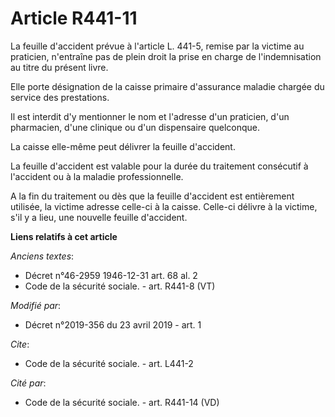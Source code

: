 # Article R441-11

La feuille d'accident prévue à l'article L. 441-5, remise par la victime au praticien, n'entraîne pas de plein droit la prise
en charge de l'indemnisation au titre du présent livre. 

Elle porte désignation de la caisse primaire d'assurance maladie chargée du service des prestations. 

Il est interdit d'y mentionner le nom et l'adresse d'un praticien, d'un pharmacien, d'une clinique ou d'un dispensaire
quelconque. 

La caisse elle-même peut délivrer la feuille d'accident. 

La feuille d'accident est valable pour la durée du traitement consécutif à l'accident ou à la maladie professionnelle. 

A la fin du traitement ou dès que la feuille d'accident est entièrement utilisée, la victime adresse celle-ci à la caisse.
Celle-ci délivre à la victime, s'il y a lieu, une nouvelle feuille d'accident.

**Liens relatifs à cet article**

_Anciens textes_:

  - Décret n°46-2959 1946-12-31 art. 68 al. 2
  - Code de la sécurité sociale. - art. R441-8 (VT)

_Modifié par_:

  - Décret n°2019-356 du 23 avril 2019 - art. 1

_Cite_:

  - Code de la sécurité sociale. - art. L441-2

_Cité par_:

  - Code de la sécurité sociale. - art. R441-14 (VD)
